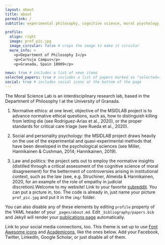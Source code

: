 ```yaml
---
layout: about
title: about
permalink: /
subtitle: experimental philosophy, cognitive science, moral psychology. <a href='https://www.ugr.es/'>University of Granada</a>.

profile:
  align: right
  image: prof_pic.jpg
  image_circular: false # crops the image to make it circular
  more_info: >
    <p>Department of Philosophy I</p>
    <p>Cartuja Campus</p>
    <p>Granada, Spain 18009</p>

news: true # includes a list of news items
selected_papers: true # includes a list of papers marked as "selected={true}"
social: true # includes social icons at the bottom of the page
---
```


The Moral Science Lab is an interdisciplinary research lab, based in the Department of Philosophy I at the University of Granada.

1. Normative ethics: at one level, objective of the MSIDLAB project is to advance normative ethical questions, such as, how to distinguish killing from letting die (see Rodriguez-Arias et al., 2020), or the proper standards for critical care triage (see Rueda et al., 2020).

2. Social and personality psychology: the MSIDLAB project draws heavily on the use of the experimental and quasi-experimental methods that have been developed in the psychological sciences (see Miller, Hannikainen & Cushman, 2014; Hannikainen, 2019).

3. Law and politics: the project sets out to employ the normative insights (distilled through a critical assessment of the cognitive science of moral disagreement) for the betterment of controversies arising in institutional context, such as the law (see, e.g. Struchiner, Almeida & Hannikainen, 2020, for an example of the role of empathy in judicial discretion).Welcome to my website! Link to your favorite [subreddit](http://reddit.com). You can put a picture in, too. The code is already in, just name your picture `prof_pic.jpg` and put it in the `img/` folder.

You can also disable any of these elements by editing `profile` property of the YAML header of your `_pages/about.md`. Edit `_bibliography/papers.bib` and Jekyll will render your [publications page](/al-folio/publications/) automatically.

Link to your social media connections, too. This theme is set up to use [Font Awesome icons](https://fontawesome.com/) and [Academicons](https://jpswalsh.github.io/academicons/), like the ones below. Add your Facebook, Twitter, LinkedIn, Google Scholar, or just disable all of them.
